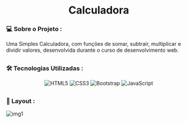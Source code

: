<h1 align="center">Calculadora</h1>

<h3> 
💻 Sobre o Projeto :
</h3>

<p>Uma Simples Calculadora, com funções de somar, subtrair, multiplicar e dividir valores, desenvolvida durante o curso de desenvolvimento web.</p>

## <h3>🛠️ Tecnologias Utilizadas :</h3>
<div align="center">
  <img alt="HTML5" src="https://img.shields.io/badge/HTML5-E34F26?style=for-the-badge&logo=html5&logoColor=white">
  <img alt="CSS3" src="https://img.shields.io/badge/CSS3-1572B6?style=for-the-badge&logo=css3&logoColor=white">
  <img alt="Bootstrap" src="https://img.shields.io/badge/Bootstrap-563D7C?style=for-the-badge&logo=bootstrap&logoColor=white">
  <img alt="JavaScript" src="https://img.shields.io/badge/JavaScript-F7DF1E?style=for-the-badge&logo=javascript&logoColor=black">
</div>

## <h3>🎨 Layout :</h3>

![img1](https://user-images.githubusercontent.com/90114136/175783220-68c90d07-3f34-4858-b3e9-2c3c7f249441.JPG)

